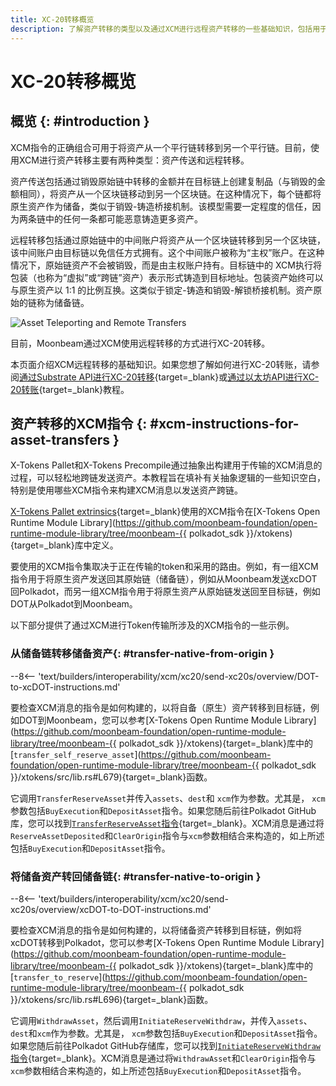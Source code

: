 ```yaml
---
title: XC-20转移概览
description: 了解资产转移的类型以及通过XCM进行远程资产转移的一些基础知识，包括用于资产转移的XCM指令。
---
```


# XC-20转移概览

## 概览 {: #introduction }

XCM指令的正确组合可用于将资产从一个平行链转移到另一个平行链。目前，使用XCM进行资产转移主要有两种类型：资产传送和远程转移。

资产传送包括通过销毁原始链中转移的金额并在目标链上创建复制品（与销毁的金额相同），将资产从一个区块链移动到另一个区块链。在这种情况下，每个链都将原生资产作为储备，类似于销毁-铸造桥接机制。该模型需要一定程度的信任，因为两条链中的任何一条都可能恶意铸造更多资产。

远程转移包括通过原始链中的中间账户将资产从一个区块链转移到另一个区块链，该中间账户由目标链以免信任方式拥有。这个中间账户被称为“主权”账户。在这种情况下，原始链资产不会被销毁，而是由主权账户持有。目标链中的 XCM执行将包装（也称为“虚拟”或“跨链”资产）表示形式铸造到目标地址。包装资产始终可以与原生资产以 1:1 的比例互换。这类似于锁定-铸造和销毁-解锁桥接机制。资产原始的链称为储备链。

![Asset Teleporting and Remote Transfers](/images/builders/interoperability/xcm/xc20/send-xc20s/overview/overview-1.png)

目前，Moonbeam通过XCM使用远程转移的方式进行XC-20转移。

本页面介绍XCM远程转移的基础知识。如果您想了解如何进行XC-20转账，请参阅[通过Substrate API进行XC-20转移](/builders/interoperability/xcm/xc20/send-xc20s/xtokens-pallet/){target=_blank}或[通过以太坊API进行XC-20转账](/builders/interoperability/xcm/xc20/send-xc20s/xtokens-precompile/){target=_blank}教程。

## 资产转移的XCM指令 {: #xcm-instructions-for-asset-transfers }

X-Tokens Pallet和X-Tokens Precompile通过抽象出构建用于传输的XCM消息的过程，可以轻松地跨链发送资产。本教程旨在填补有关抽象逻辑的一些知识空白，特别是使用哪些XCM指令来构建XCM消息以发送资产跨链。

[X-Tokens Pallet extrinsics](/builders/interoperability/xcm/xc20/send-xc20s/xtokens-pallet#extrinsics){target=_blank}使用的XCM指令在[X-Tokens Open Runtime Module Library](https://github.com/moonbeam-foundation/open-runtime-module-library/tree/moonbeam-{{ polkadot_sdk }}/xtokens){target=_blank}库中定义。

要使用的XCM指令集取决于正在传输的token和采用的路由。例如，有一组XCM指令用于将原生资产发送回其原始链（储备链），例如从Moonbeam发送xcDOT回Polkadot，而另一组XCM指令用于将原生资产从原始链发送回至目标链，例如DOT从Polkadot到Moonbeam。

以下部分提供了通过XCM进行Token传输所涉及的XCM指令的一些示例。

### 从储备链转移储备资产{: #transfer-native-from-origin } 

--8<-- 'text/builders/interoperability/xcm/xc20/send-xc20s/overview/DOT-to-xcDOT-instructions.md'

要检查XCM消息的指令是如何构建的，以将自备（原生）资产转移到目标链，例如DOT到Moonbeam，您可以参考[X-Tokens Open Runtime Module Library](https://github.com/moonbeam-foundation/open-runtime-module-library/tree/moonbeam-{{ polkadot_sdk }}/xtokens){target=_blank}库中的[`transfer_self_reserve_asset`](https://github.com/moonbeam-foundation/open-runtime-module-library/tree/moonbeam-{{ polkadot_sdk }}/xtokens/src/lib.rs#L679){target=_blank}函数。

它调用`TransferReserveAsset`并传入`assets`、`dest`和 `xcm`作为参数。尤其是， `xcm`参数包括`BuyExecution`和`DepositAsset`指令。如果您随后前往Polkadot GitHub库，您可以找到[`TransferReserveAsset`指令](https://github.com/paritytech/polkadot-sdk/blob/master/polkadot/xcm/xcm-executor/src/lib.rs#L514){target=_blank}。XCM消息是通过将`ReserveAssetDeposited`和`ClearOrigin`指令与`xcm`参数相结合来构造的，如上所述包括`BuyExecution`和`DepositAsset`指令。

### 将储备资产转回储备链{: #transfer-native-to-origin }

--8<-- 'text/builders/interoperability/xcm/xc20/send-xc20s/overview/xcDOT-to-DOT-instructions.md'

要检查XCM消息的指令是如何构建的，以将储备资产转移到目标链，例如将xcDOT转移到Polkadot，您可以参考[X-Tokens Open Runtime Module Library](https://github.com/moonbeam-foundation/open-runtime-module-library/tree/moonbeam-{{ polkadot_sdk }}/xtokens){target=_blank}库中的[`transfer_to_reserve`](https://github.com/moonbeam-foundation/open-runtime-module-library/tree/moonbeam-{{ polkadot_sdk }}/xtokens/src/lib.rs#L696){target=_blank}函数。

它调用`WithdrawAsset`，然后调用`InitiateReserveWithdraw`，并传入`assets`、`dest`和`xcm`作为参数。尤其是， `xcm`参数包括`BuyExecution`和`DepositAsset`指令。如果您随后前往Polkadot GitHub存储库，您可以找到[`InitiateReserveWithdraw`指令](https://github.com/paritytech/polkadot-sdk/blob/master/polkadot/xcm/xcm-executor/src/lib.rs#L638){target=_blank}。XCM消息是通过将`WithdrawAsset`和`ClearOrigin`指令与`xcm`参数相结合来构造的，如上所述包括`BuyExecution`和`DepositAsset`指令。
